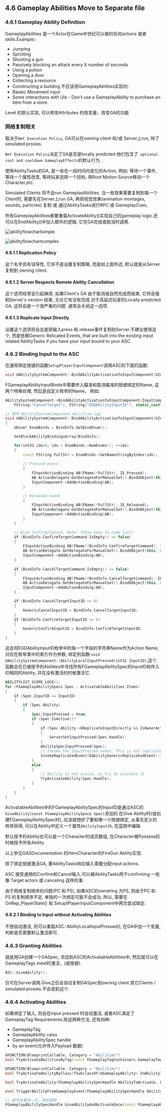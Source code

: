 ## 4.6 Gameplay Abilities    Move to Separate file
### 4.6.1 Gameplay Ability Definition
GameplayAbilities 是一个Actor在Game中世纪可以做的任何actions 或者skills.Example::
* Jumping
* Sprinting
* Shooting a gun 
* Passively blocking an attack every X number of seconds
* Using a potion
* Opening a door 
* Collecting a resource 
* Constructing a building 
不应该用GameplayAbilities实现的:
* Baseic Movement input 
* Some interactions with UIs - Don't use a GameplayAbility to purchase an item from a store.

Level 的默认实现, 可以修改Attributes 的改变量，改变GA的功能

### 网络复制相关
取决于`Net Execution Policy`, GA可以在owning client 和/或 Server上run, 除了simulated proxies. 

`Net Execution Policy`决定了GA是否是locally predicted.他们包含了` optional cost and cooldown GameplayEffects`的默认行为.

使用AbilityTasks的GA, 是一些在一段时间内变化的Action, 例如: 等待一个事件, 等待一个属性改变, 等待玩家选择一个目标, 用Root Motion Source移动一个Character,etc. 

Simulated Clients 将不会run GameplayAbilities. 当一些效果需要复制到每一个Client时, 需要先在Server上run GA, 再把视觉效果(animation montages, sounds, particles) 复制 或 通过AbilityTasks进行RPC 或 GameplayCues.

所有GameplayAbilities都要重载ActivateAbility()实现自己的gameplay logic.还可以在EndAbility()中加入额外的逻辑, 它在GA完成或取消时调用.

![abilityflowchartsimple](./abilityflowchartsimple.png)

![abilityflowchartcomplex](./abilityflowchartcomplex.png)

#### 4.6.1.1 Replication Policy

这个名字具有误导性, 它并不是设置复制策略, 而是如上面所述, 默认就是从Server 复制到 owning client.

#### 4.6.1.2 Server Respects Remote Ability Cancellation

这个选项经常会引起麻烦. 如果Client's GA 由于取消或自然完成而结束, 它将会强制Server's version 结束, 无论它有没有完成.对于高延迟玩家的Locally predicted GA, 这将会是一个很严重的问题. 通常会关闭这一选项.

#### 4.6.1.3 Replicate Input Directly

设置这个选项将会总是把输入press 和 release事件复制到Server.不建议使用这个, 而是依赖Generic Relicated Events, that are built into the existing input related AbilityTasks if you have your input bound to your ASC.


### 4.6.2 Binding Input to the ASC
在通常绑定按键的函数`SetupPlayerInputComponent`调用ASC的下面的函数:
```c++
void UAbilitySystemComponent::BindAbilityActivationToInputComponent(UInputComponent* InputComponent, FGameplayAbilityInputBinds BindInfo)
```
FGameplayAbilityInputBinds中需要传入瞄准和取消瞄准的按键绑定的Name, 这两个特殊处理, 然后是自定义枚举的Name。
例如:
```c++
AbilitySystemComponent->BindAbilityActivationToInputComponent(InputComponent, FGameplayAbilityInputBinds(FString("ConfirmTarget"),
	FString("CancelTarget"), FString("EGDAbilityInputID"), static_cast<int32>(EGDAbilityInputID::Confirm), static_cast<int32>(EGDAbilityInputID::Cancel)));

// 其中 AbilitySystemComponent_Abilities.cpp
void UAbilitySystemComponent::BindAbilityActivationToInputComponent(UInputComponent* InputComponent, FGameplayAbilityInputBinds BindInfo)
{
	UEnum* EnumBinds = BindInfo.GetBindEnum();

	SetBlockAbilityBindingsArray(BindInfo);

	for(int32 idx=0; idx < EnumBinds->NumEnums(); ++idx)
	{
		const FString FullStr = EnumBinds->GetNameStringByIndex(idx);
		
		// Pressed event
		{
			FInputActionBinding AB(FName(*FullStr), IE_Pressed);
			AB.ActionDelegate.GetDelegateForManualSet().BindUObject(this, &UAbilitySystemComponent::AbilityLocalInputPressed, idx);
			InputComponent->AddActionBinding(AB);
		}

		// Released event
		{
			FInputActionBinding AB(FName(*FullStr), IE_Released);
			AB.ActionDelegate.GetDelegateForManualSet().BindUObject(this, &UAbilitySystemComponent::AbilityLocalInputReleased, idx);
			InputComponent->AddActionBinding(AB);
		}
	}

	// Bind Confirm/Cancel. Note: these have to come last!
	if (BindInfo.ConfirmTargetCommand.IsEmpty() == false)
	{
		FInputActionBinding AB(FName(*BindInfo.ConfirmTargetCommand), IE_Pressed);
		AB.ActionDelegate.GetDelegateForManualSet().BindUObject(this, &UAbilitySystemComponent::LocalInputConfirm);
		InputComponent->AddActionBinding(AB);
	}
	
	if (BindInfo.CancelTargetCommand.IsEmpty() == false)
	{
		FInputActionBinding AB(FName(*BindInfo.CancelTargetCommand), IE_Pressed);
		AB.ActionDelegate.GetDelegateForManualSet().BindUObject(this, &UAbilitySystemComponent::LocalInputCancel);
		InputComponent->AddActionBinding(AB);
	}

	if (BindInfo.CancelTargetInputID >= 0)
	{
		GenericCancelInputID = BindInfo.CancelTargetInputID;
	}
	if (BindInfo.ConfirmTargetInputID >= 0)
	{
		GenericConfirmInputID = BindInfo.ConfirmTargetInputID;
	}
}
```
这会将EGDAbilityInputID枚举中的每一个字段的字符串Name作为Action Name, 对应在枚举类中的索引作为参数, 绑定到函数:`void UAbilitySystemComponent::AbilityLocalInputPressed(int32 InputID)`,这个函数会在已被授予的Abilities中寻找所有FGameplayAbilitySpec的InputID和传入ID相同的Ability, 并在没有激活的时候激活它.
```c++
ABILITYLIST_SCOPE_LOCK();
for (FGameplayAbilitySpec& Spec : ActivatableAbilities.Items)
{
	if (Spec.InputID == InputID)
	{
		if (Spec.Ability)
		{
			Spec.InputPressed = true;
			if (Spec.IsActive())
			{
				if (Spec.Ability->bReplicateInputDirectly && IsOwnerActorAuthoritative() == false)
				{
					ServerSetInputPressed(Spec.Handle);
				}
				AbilitySpecInputPressed(Spec);
				// Invoke the InputPressed event. This is not replicated here. If someone is listening, they may replicate the InputPressed event to the server.
				InvokeReplicatedEvent(EAbilityGenericReplicatedEvent::InputPressed, Spec.Handle, Spec.ActivationInfo.GetActivationPredictionKey());					
			}
			else
			{
				// Ability is not active, so try to activate it
				TryActivateAbility(Spec.Handle);
			}
		}
	}
}
```
ActivatableAbilities中的FGameplayAbilitySpec的InputID是通过ASC的`GiveAbility(const FGameplayAbilitySpec& Spec)`添加的.在Give Ability时(或创建FGameplayAbilitySpec时), 应该就想好了要和哪一个按键绑定, 从事先定义的枚举获得, 可以在Ability中定义一个属性`AbilityInputID`, 在蓝图中编辑. 

默认授予的Ability也可以是一个Character的成员数组, 在Character被Possess的时候授予所有Ability.

以上参见GASDocumentation 的HeroCharacter的FireGun Ability实现.

除了绑定按键激活GA, 要AbilityTasks响应输入需要分配input actions.

ASC 接受通用的Confirm和Cancel输入.可以被AbilityTasks用于confirming 一些像 Target actors 或 canceling 这样的事.

由于网络复制顺序的问题(PC 和 PS), 如果ASC的ownering 为PS, 则由于PC 和PS 的复制顺序不定, 单独的一次绑定可能不会成功, 所以, 需要在OnRep_PlayerState() 和 SetuptPlayerInputComponent中两次尝试绑定.

#### 4.6.2.1 Binding to Input without Activating Abilities

不想自动激活, 则可以重载ASC::AbilityLocalInputPressed(), 在GA中加一个变量, 判断是否需要默认激活即可.

### 4.6.3 Granting Abilities

就是用GA创建一个GASpec, 添加到ASC的ActivatableAbilities中, 然后就可以在GameplayTags meet时激活，(或按键).
```c++
ASC::GiveAbility();
```
仅可在Server调用.Give之后会自动复制GASpec到owning client.其它Clients / simulated proxies 不会收到这个.

### 4.6.4 Activating Abilities

如果绑定了输入, 则会在input pressed 时自动激活, 或者ASC满足了GameplayTag Requirements.除这两种方法, 还有四种:
* GameplayTag
* GameplayAbility calss
* GameplayAbilitySpec handle
* by an event(允许传入Payload 数据)

```c++
UFUNCTION(BlueprintCallable, Category = "Abilities")
bool TryActivateAbilitiesByTag(const FGameplayTagContainer& GameplayTagContainer, bool bAllowRemoteActivation = true);

UFUNCTION(BlueprintCallable, Category = "Abilities")
bool TryActivateAbilityByClass(TSubclassOf<UGameplayAbility> InAbilityToActivate, bool bAllowRemoteActivation = true);

bool TryActivateAbility(FGameplayAbilitySpecHandle AbilityToActivate, bool bAllowRemoteActivation = true);

bool TriggerAbilityFromGameplayEvent(FGameplayAbilitySpecHandle AbilityToTrigger, FGameplayAbilityActorInfo* ActorInfo, FGameplayTag Tag, const FGameplayEventData* Payload, UAbilitySystemComponent& Component);

// 授予并激活一次, 然后移除
FGameplayAbilitySpecHandle GiveAbilityAndActivateOnce(const FGameplayAbilitySpec& AbilitySpec);
```